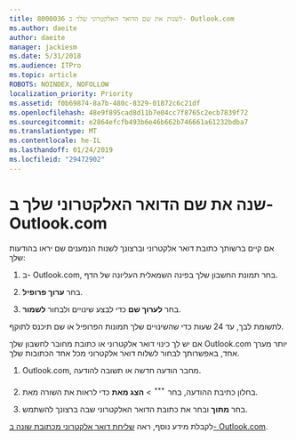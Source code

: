```yaml
---
title: 8000036 לשנות את שם הדואר האלקטרוני שלך ב- Outlook.com
ms.author: daeite
author: daeite
manager: jackiesm
ms.date: 5/31/2018
ms.audience: ITPro
ms.topic: article
ROBOTS: NOINDEX, NOFOLLOW
localization_priority: Priority
ms.assetid: f0b69874-8a7b-480c-8329-01872c6c21df
ms.openlocfilehash: 48e9f895cad8d11b7e04cc7f8765c2ecb7839f72
ms.sourcegitcommit: e2864efcfb493b6e46b662b746661a61232bdba7
ms.translationtype: MT
ms.contentlocale: he-IL
ms.lasthandoff: 01/24/2019
ms.locfileid: "29472902"
---
```

# <a name="change-your-email-name-in-outlookcom"></a>שנה את שם הדואר האלקטרוני שלך ב- Outlook.com

אם קיים ברשותך כתובת דואר אלקטרוני וברצונך לשנות הנמענים שם יראו בהודעות שלך:
  
1. ב- Outlook.com, בחר תמונת החשבון שלך בפינה השמאלית העליונה של הדף.
    
2. בחר **ערוך פרופיל**. 
    
3. בחר **לערוך שם** כדי לבצע שינויים ולבחור **לשמור**. 
    
לתשומת לבך, עד 24 שעות כדי שהשינויים שלך תמונות הפרופיל או שם תיכנס לתוקף.
  
אם יש לך כינוי דואר אלקטרוני או כתובת מחובר לחשבון שלך Outlook.com יותר מערך אחד, באפשרותך לבחור לשלוח דואר אלקטרוני מכל אחד הכתובות שלך.
  
1. Outlook.com, מחבר הודעה חדשה או תשובה להודעה.
    
2. בחלון כתיבת ההודעה, בחר ![יותר סמל פעולות של קבוצה. ](media/b97ea7cd-eeb0-49c5-a564-7ca2d2e33909.png) \> **הצג מאת** כדי לראות את השורה מאת. 
    
3. בחר **מתוך** ובחר את כתובת הדואר האלקטרוני שבה ברצונך להשתמש. 
    
לקבלת מידע נוסף, ראה [שליחת דואר אלקטרוני מכתובת שונה ב- Outlook.com](https://go.microsoft.com/fwlink/p/?linkid=2001701&amp;clcid=0x409).
  

